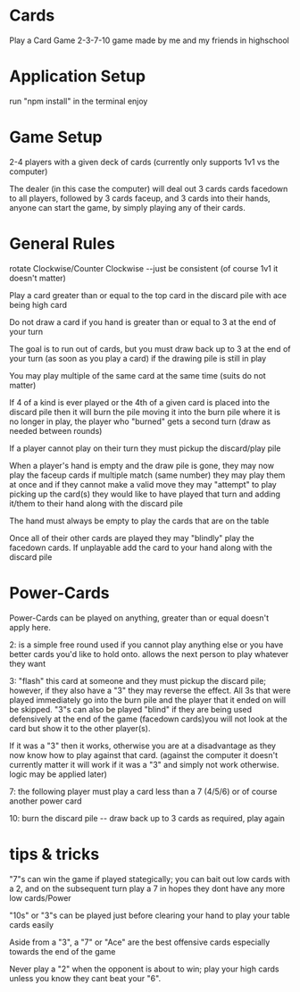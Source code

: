 # Cards
Play a Card Game
2-3-7-10
game made by me and my friends in highschool

# Application Setup
run "npm install" in the terminal
enjoy

# Game Setup 
2-4 players with a given deck of cards (currently only supports 1v1 vs the computer)

The dealer (in this case the computer) will deal out 3 cards cards facedown to all players, followed by 3 cards faceup, and 3 cards into their hands, anyone can start the game, by simply playing any of their cards.

# General Rules
rotate Clockwise/Counter Clockwise --just be consistent (of course 1v1 it doesn't matter)

Play a card greater than or equal to the top card in the discard pile with ace being high card

Do not draw a card if you hand is greater than or equal to 3 at the end of your turn

The goal is to run out of cards, but you must draw back up to 3 at the end of your turn (as soon as you play a card) if the drawing pile is still in play

You may play multiple of the same card at the same time (suits do not matter)

If 4 of a kind is ever played or the 4th of a given card is placed into the discard pile then it will burn the pile moving it into the burn pile where it is no longer in play, the player who "burned" gets a second turn (draw as needed between rounds)

If a player cannot play on their turn they must pickup the discard/play pile 

When a player's hand is empty and the draw pile is gone, they may now play the faceup cards if multiple match (same number) they may play them at once and if they cannot make a valid move they may "attempt" to play picking up the card(s) they would like to have played that turn and adding it/them to their hand along with the discard pile

The hand must always be empty to play the cards that are on the table

Once all of their other cards are played they may "blindly" play the facedown cards. If unplayable add the card to your hand along with the discard pile

# Power-Cards

Power-Cards can be played on anything, greater than or equal doesn't apply here.

2: is a simple free round used if you cannot play anything else or you have better cards you'd like to hold onto. allows the next person to play whatever they want


3: "flash" this card at someone and they must pickup the discard pile; however, if they also have a "3" they may reverse the effect. All 3s that were played immediately go     into the burn pile and the player that it ended on will be skipped. "3"s can also be played "blind" if they are being used defensively at the end of the game (facedown cards)you will not look at the card but show it to the other player(s).

If it was a "3" then it works, otherwise you are at a disadvantage as they now know how to play against that card. (against the computer it doesn't currently matter it will work if it was a "3" and simply not work otherwise. logic may be applied later)


7: the following player must play a card less than a 7 (4/5/6) or of course another power card


10: burn the discard pile -- draw back up to 3 cards as required, play again

# tips & tricks

"7"s can win the game if played stategically; you can bait out low cards with a 2, and on the subsequent turn play a 7 in hopes they dont have any more low cards/Power

"10s" or "3"s can be played just before clearing your hand to play your table cards easily

Aside from a "3", a "7" or "Ace" are the best offensive cards especially towards the end of the game

Never play a "2" when the opponent is about to win; play your high cards unless you know they cant beat your "6".
